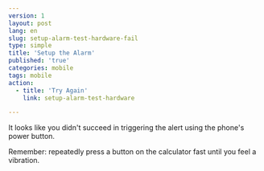 ```yaml
---
version: 1
layout: post
lang: en
slug: setup-alarm-test-hardware-fail
type: simple
title: 'Setup the Alarm'
published: 'true'
categories: mobile
tags: mobile
action:
  - title: 'Try Again'
    link: setup-alarm-test-hardware

---
```


It looks like you didn't succeed in triggering the alert using the phone's power button.

Remember: repeatedly press a button on the calculator fast until you feel a vibration.